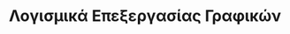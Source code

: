 ---
layout: timeline 
title: Λογισμικά Επεξεργασίας Γραφικών 
image_url: /images/unity.png
caption: Τα λογισμικά επεξεργασίας γραφικών (Photoshop, Unity, Sony Vegas) Έχουν συνήθως περίπλοκες διεπαφές, που απαιτούν πολύ χρόνο για την εκμάθησή τους. Παρ'όλα αυτά είναι πολύ δημοφιλή λογισμικά, γιατί ακριβώς προσφέρουν στον δημιουργό μεγάλη ευελιξία. Είναι ένα καλόπαράδειγμα της δυσκολίας που παρουσιάζει η αναπαράσταση πολλών διαφορετικών εντολών, σε μια γραφική διεπαφή.
events:
  - unity
  - app
  - cad
  - design
  - minecraft-end-user 
  - multimodal
  - sketchpad
---